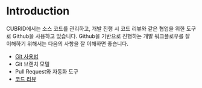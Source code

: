 # Introduction

CUBRID에서는 소스 코드를 관리하고, 개발 진행 시 코드 리뷰와 같은 협업을 위한 도구로 Github을 사용하고 있습니다. Github을 기반으로 진행하는 개발 워크플로우를 잘 이해하기 위해서는 다음의 사항을 잘 이해하면 좋습니다.

* [Git 사용법](https://git-scm.com/book/ko/v2)
* Git 브랜치 모델
* Pull Request와 자동화 도구
* [코드 리뷰](https://mtlynch.io/human-code-reviews-1/)

